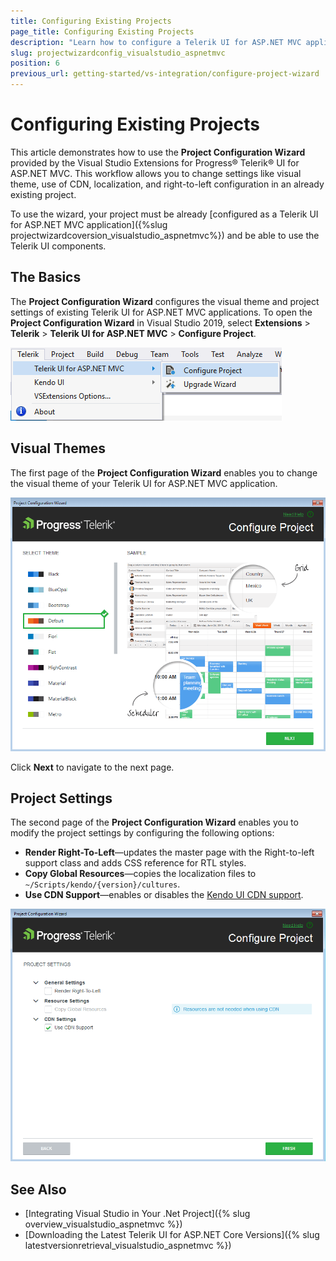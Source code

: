 ```yaml
---
title: Configuring Existing Projects
page_title: Configuring Existing Projects
description: "Learn how to configure a Telerik UI for ASP.NET MVC application with Visual Studio."
slug: projectwizardconfig_visualstudio_aspnetmvc
position: 6
previous_url: getting-started/vs-integration/configure-project-wizard
---
```


# Configuring Existing Projects

This article demonstrates how to use the **Project Configuration Wizard** provided by the Visual Studio Extensions for Progress&reg; Telerik&reg; UI for ASP.NET MVC. This workflow allows you to change settings like visual theme, use of CDN, localization, and right-to-left configuration in an already existing project.

To use the wizard, your project must be already [configured as a Telerik UI for ASP.NET MVC application]({%slug projectwizardcoversion_visualstudio_aspnetmvc%}) and be able to use the Telerik UI components.

## The Basics

The **Project Configuration Wizard** configures the visual theme and project settings of existing Telerik UI for ASP.NET MVC applications. To open the **Project Configuration Wizard** in Visual Studio 2019, select **Extensions** > **Telerik** > **Telerik UI for ASP.NET MVC** > **Configure Project**.

![Visual Studio 2019 Extensions menu](../vs-integration-mvc/images/configure_menu.png)

## Visual Themes

The first page of the **Project Configuration Wizard** enables you to change the visual theme of your Telerik UI for ASP.NET MVC application.

![Visual theme configuration page of the Project Configuration Wizard](../vs-integration-mvc/images/configure_theme.png)

Click **Next** to navigate to the next page.

## Project Settings

The second page of the **Project Configuration Wizard** enables you to modify the project settings by configuring the following options:

- **Render Right-To-Left**&mdash;updates the master page with the Right-to-left support class and adds CSS reference for RTL styles.
- **Copy Global Resources**&mdash;copies the localization files to `~/Scripts/kendo/{version}/cultures`.
- **Use CDN Support**&mdash;enables or disables the [Kendo UI CDN support](https://docs.telerik.com/kendo-ui/intro/installation/cdn-service).

![Project settings configuration page of the Project Configuration Wizard](../vs-integration-mvc/images/configure_settings.png)

## See Also

* [Integrating Visual Studio in Your .Net Project]({% slug overview_visualstudio_aspnetmvc %})
* [Downloading the Latest Telerik UI for ASP.NET Core Versions]({% slug latestversionretrieval_visualstudio_aspnetmvc %})
